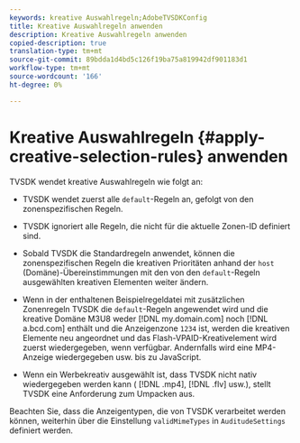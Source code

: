 ```yaml
---
keywords: kreative Auswahlregeln;AdobeTVSDKConfig
title: Kreative Auswahlregeln anwenden
description: Kreative Auswahlregeln anwenden
copied-description: true
translation-type: tm+mt
source-git-commit: 89bdda1d4bd5c126f19ba75a819942df901183d1
workflow-type: tm+mt
source-wordcount: '166'
ht-degree: 0%

---
```



# Kreative Auswahlregeln {#apply-creative-selection-rules} anwenden

TVSDK wendet kreative Auswahlregeln wie folgt an:

* TVSDK wendet zuerst alle `default`-Regeln an, gefolgt von den zonenspezifischen Regeln.
* TVSDK ignoriert alle Regeln, die nicht für die aktuelle Zonen-ID definiert sind.
* Sobald TVSDK die Standardregeln anwendet, können die zonenspezifischen Regeln die kreativen Prioritäten anhand der `host` (Domäne)-Übereinstimmungen mit den von den `default`-Regeln ausgewählten kreativen Elementen weiter ändern.

* Wenn in der enthaltenen Beispielregeldatei mit zusätzlichen Zonenregeln TVSDK die `default`-Regeln angewendet wird und die kreative Domäne M3U8 weder [!DNL my.domain.com] noch [!DNL a.bcd.com] enthält und die Anzeigenzone `1234` ist, werden die kreativen Elemente neu angeordnet und das Flash-VPAID-Kreativelement wird zuerst wiedergegeben, wenn verfügbar. Andernfalls wird eine MP4-Anzeige wiedergegeben usw. bis zu JavaScript.

* Wenn ein Werbekreativ ausgewählt ist, dass TVSDK nicht nativ wiedergegeben werden kann ( [!DNL .mp4], [!DNL .flv] usw.), stellt TVSDK eine Anforderung zum Umpacken aus.

Beachten Sie, dass die Anzeigentypen, die von TVSDK verarbeitet werden können, weiterhin über die Einstellung `validMimeTypes` in `AuditudeSettings` definiert werden.